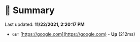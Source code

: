# 📖 Summary
Last updated: **11/22/2021, 2:20:17 PM**

- `GET` [https://google.com](https://google.com) - **Up** (212ms)
